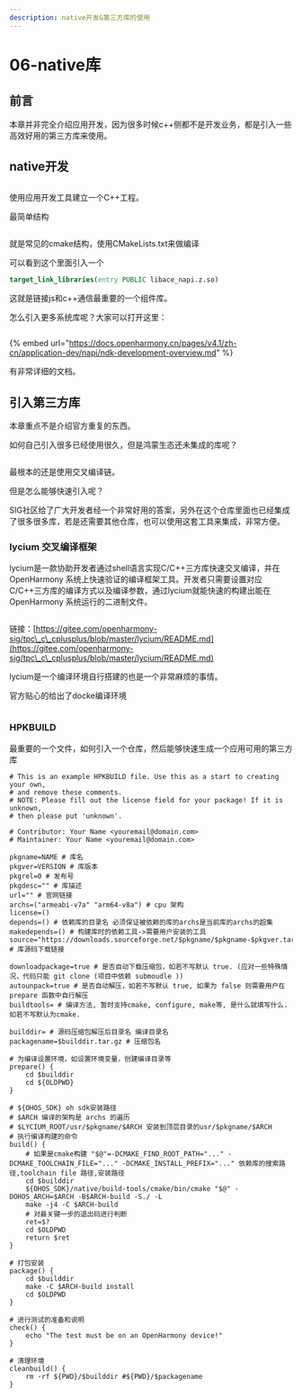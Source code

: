 ```yaml
---
description: native开发&第三方库的使用
---
```


# 06-native库

## 前言

本章并非完全介绍应用开发，因为很多时候c++侧都不是开发业务，都是引入一些高效好用的第三方库来使用。

## native开发

<figure><img src=".gitbook/assets/image (2) (1).png" alt=""><figcaption></figcaption></figure>

使用应用开发工具建立一个C++工程。

最简单结构

<figure><img src=".gitbook/assets/image (1) (1) (1).png" alt=""><figcaption></figcaption></figure>

就是常见的cmake结构，使用CMakeLists.txt来做编译

可以看到这个里面引入一个

```cmake
target_link_libraries(entry PUBLIC libace_napi.z.so)
```

这就是链接js和c++通信最重要的一个组件库。

怎么引入更多系统库呢？大家可以打开这里：

<figure><img src=".gitbook/assets/image (2) (1) (1).png" alt=""><figcaption></figcaption></figure>

{% embed url="https://docs.openharmony.cn/pages/v4.1/zh-cn/application-dev/napi/ndk-development-overview.md" %}

有非常详细的文档。

## 引入第三方库

本章重点不是介绍官方重复的东西。

如何自己引入很多已经使用很久，但是鸿蒙生态还未集成的库呢？



<figure><img src=".gitbook/assets/image (3) (1).png" alt=""><figcaption></figcaption></figure>

最根本的还是使用交叉编译链。

但是怎么能够快速引入呢？

SIG社区给了广大开发者经一个非常好用的答案，另外在这个仓库里面也已经集成了很多很多库，若是还需要其他仓库，也可以使用这套工具来集成，非常方便。

### lycium 交叉编译框架

lycium是一款协助开发者通过shell语言实现C/C++三方库快速交叉编译，并在OpenHarmony 系统上快速验证的编译框架工具。开发者只需要设置对应C/C++三方库的编译方式以及编译参数，通过lycium就能快速的构建出能在OpenHarmony 系统运行的二进制文件。

<figure><img src=".gitbook/assets/image (6).png" alt=""><figcaption></figcaption></figure>

链接：[https://gitee.com/openharmony-sig/tpc\_c\_cplusplus/blob/master/lycium/README.md](https://gitee.com/openharmony-sig/tpc\_c\_cplusplus/blob/master/lycium/README.md)

lycium是一个编译环境自行搭建的也是一个非常麻烦的事情。

官方贴心的给出了docke编译环境

<figure><img src=".gitbook/assets/image (7).png" alt=""><figcaption></figcaption></figure>

### HPKBUILD

最重要的一个文件，如何引入一个仓库，然后能够快速生成一个应用可用的第三方库

```gn
# This is an example HPKBUILD file. Use this as a start to creating your own,
# and remove these comments.
# NOTE: Please fill out the license field for your package! If it is unknown,
# then please put 'unknown'.

# Contributor: Your Name <youremail@domain.com>
# Maintainer: Your Name <youremail@domain.com>

pkgname=NAME # 库名
pkgver=VERSION # 库版本
pkgrel=0 # 发布号
pkgdesc="" # 库描述
url="" # 官网链接
archs=("armeabi-v7a" "arm64-v8a") # cpu 架构
license=()
depends=() # 依赖库的目录名 必须保证被依赖的库的archs是当前库的archs的超集
makedepends=() # 构建库时的依赖工具->需要用户安装的工具
source="https://downloads.sourceforge.net/$pkgname/$pkgname-$pkgver.tar.gz" # 库源码下载链接

downloadpackage=true # 是否自动下载压缩包，如若不写默认 true. (应对一些特殊情况，代码只能 git clone (项目中依赖 submoudle ))
autounpack=true # 是否自动解压，如若不写默认 true, 如果为 false 则需要用户在 prepare 函数中自行解压
buildtools= # 编译方法, 暂时支持cmake, configure, make等, 是什么就填写什么. 如若不写默认为cmake.

builddir= # 源码压缩包解压后目录名 编译目录名
packagename=$builddir.tar.gz # 压缩包名

# 为编译设置环境，如设置环境变量，创建编译目录等
prepare() {
    cd $builddir
    cd ${OLDPWD}
}

# ${OHOS_SDK} oh sdk安装路径
# $ARCH 编译的架构是 archs 的遍历
# $LYCIUM_ROOT/usr/$pkgname/$ARCH 安装到顶层目录的usr/$pkgname/$ARCH
# 执行编译构建的命令
build() {
    # 如果是cmake构建 "$@"=-DCMAKE_FIND_ROOT_PATH="..." -DCMAKE_TOOLCHAIN_FILE="..." -DCMAKE_INSTALL_PREFIX="..." 依赖库的搜索路径,toolchain file 路径,安装路径
    cd $builddir
    ${OHOS_SDK}/native/build-tools/cmake/bin/cmake "$@" -DOHOS_ARCH=$ARCH -B$ARCH-build -S./ -L
    make -j4 -C $ARCH-build
    # 对最关键一步的退出码进行判断
    ret=$?
    cd $OLDPWD
    return $ret
}

# 打包安装
package() {
    cd $builddir
    make -C $ARCH-build install
    cd $OLDPWD
}

# 进行测试的准备和说明
check() {
    echo "The test must be on an OpenHarmony device!"
}

# 清理环境
cleanbuild() {
    rm -rf ${PWD}/$builddir #${PWD}/$packagename
}

```

